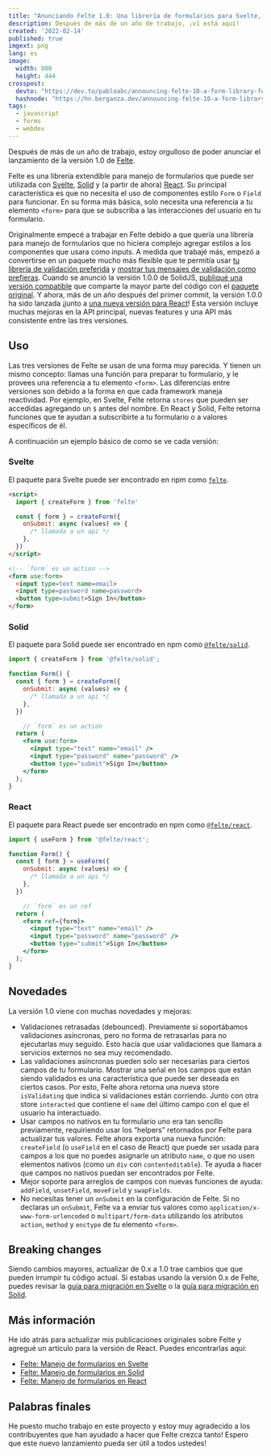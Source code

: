 ```yaml
---
title: "Anunciando Felte 1.0: Una librería de formularios para Svelte, Solid y React"
description: Después de más de un año de trabajo, ¡v1 está aquí!
created: '2022-02-14'
published: true
imgext: png
lang: es
image:
  width: 800
  height: 444
crosspost:
  devto: "https://dev.to/pabloabc/announcing-felte-10-a-form-library-for-svelte-solid-and-react-5ble"
  hashnode: "https://hn.berganza.dev/announcing-felte-10-a-form-library-for-svelte-solid-and-react"
tags:
  - javascript
  - forms
  - webdev
---
```


Después de más de un año de trabajo, estoy orgulloso de poder anunciar el lanzamiento de la versión 1.0 de [Felte](https://felte.dev).

Felte es una librería extendible para manejo de formularios que puede ser utilizada con  [Svelte](https://svelte.dev), [Solid](https://solidjs.com) y (a partir de ahora) [React](https://reactjs.org). Su principal característica es que no necesita el uso de componentes estilo `Form` o `Field` para funcionar. En su forma más básica, solo necesita una referencia a tu elemento `<form>` para que se subscriba a las interacciones del usuario en tu formulario.

Originalmente empecé a trabajar en Felte debido a que quería una librería para manejo de formularios que no hiciera complejo agregar estilos a los componentes que usara como inputs. A medida que trabajé más, empezó a convertirse en un paquete mucho más flexible que te permitía usar [tu librería de validación preferida](https://felte.dev/docs/svelte/validators) y [mostrar tus mensajes de validación como prefieras](https://felte.dev/docs/svelte/reporters). Cuando se anunció la versión 1.0.0 de SolidJS, [publiqué una versión compatible](https://www.npmjs.com/package/@felte/solid) que comparte la mayor parte del código con el [paquete original](https://www.npmjs.com/package/felte). Y ahora, más de un año después del primer commit, la versión 1.0.0 ha sido lanzada ¡junto a [una nueva versión para React](https://www.npmjs.com/package/@felte/react)! Esta versión incluye muchas mejoras en la API principal, nuevas features y una API más consistente entre las tres versiones.

## Uso
Las tres versiones de Felte se usan de una forma muy parecida. Y tienen un mismo concepto: llamas una función para preparar tu formulario, y le provees una referencia a tu elemento `<form>`. Las diferencias entre versiones son debido a la forma en que cada framework maneja reactividad. Por ejemplo, en Svelte, Felte retorna `stores` que pueden ser accedidas agregando un `$` antes del nombre. En React y Solid, Felte retorna funciones que te ayudan a subscribirte a tu formulario o a valores específicos de él.

A continuación un ejemplo básico de como se ve cada versión:

### Svelte
El paquete para Svelte puede ser encontrado en npm como [`felte`](https://www.npmjs.com/package/felte).

```html
<script>
  import { createForm } from 'felte'

  const { form } = createForm({
    onSubmit: async (values) => {
      /* llamada a un api */
    },
  })
</script>

<!-- `form` es un action -->
<form use:form>
  <input type=text name=email>
  <input type=password name=password>
  <button type=submit>Sign In</button>
</form>
```

### Solid
El paquete para Solid puede ser encontrado en npm como [`@felte/solid`](https://www.npmjs.com/package/@felte/solid).

```jsx
import { createForm } from '@felte/solid';

function Form() {
  const { form } = createForm({
    onSubmit: async (values) => {
      /* llamada a un api */
    },
  })

	// `form` es un action
  return (
    <form use:form>
      <input type="text" name="email" />
      <input type="password" name="password" />
      <button type="submit">Sign In</button>
    </form>
  );
}
```

### React
El paquete para React puede ser encontrado en npm como [`@felte/react`](https://www.npmjs.com/package/@felte/react).

```jsx
import { useForm } from '@felte/react';

function Form() {
  const { form } = useForm({
    onSubmit: async (values) => {
      /* llamada a un api */
    },
  })

	// `form` es un ref
  return (
    <form ref={form}>
      <input type="text" name="email" />
      <input type="password" name="password" />
      <button type="submit">Sign In</button>
    </form>
  );
}
```

## Novedades
La versión 1.0 viene con muchas novedades y mejoras:
* Validaciones retrasadas (debounced). Previamente si soportábamos validaciones asíncronas, pero no forma de retrasarlas para no ejecutarlas muy seguido. Esto hacía que usar validaciones que llamara a servicios externos no sea muy recomendado.
* Las validaciones asíncronas pueden solo ser necesarias para ciertos campos de tu formulario. Mostrar una señal en los campos que están siendo validados es una característica que puede ser deseada en ciertos casos. Por esto, Felte ahora retorna una nueva store `isValidating` que indica si validaciones están corriendo. Junto con otra store `interacted` que contiene el `name` del último campo con el que el usuario ha interactuado.
* Usar campos no nativos en tu formulario uno era tan sencillo previamente, requiriendo usar los “helpers” retornados por Felte para actualizar tus valores. Felte ahora exporta una nueva función: `createField` (o `useField` en el caso de React) que puede ser usada para campos a los que no puedes asignarle un atributo `name`, o que no usen elementos nativos (como un `div` con `contenteditable`). Te ayuda a hacer que campos no nativos puedan ser encontrados por Felte.
* Mejor soporte para arreglos de campos con nuevas funciones de ayuda: `addField`, `unsetField`, `moveField` y `swapFields`.
* No necesitas tener un `onSubmit` en la configuración de Felte. Si no declaras un `onSubmit`, Felte va a enviar tus valores como `application/x-www-form-urlencoded` o `multipart/form-data` utilizando los atributos `action`, `method` y `enctype` de tu elemento `<form>`.

## Breaking changes
Siendo cambios mayores, actualizar de 0.x a 1.0 trae cambios que que pueden irrumpir tu código actual. Si estabas usando la versión 0.x de Felte, puedes revisar la [guía para migración en Svelte](https://felte.dev/docs/svelte/migrating) o la [guía para migración en Solid](https://felte.dev/docs/solid/migrating).

## Más información
He ido atrás para actualizar mis publicaciones originales sobre Felte y agregué un artículo para la versión de React. Puedes encontrarlas aquí:

* [Felte: Manejo de formularios en Svelte](https://pablo.berganza.dev/es/blog/felte-an-extensible-form-library-svelte/)
* [Felte: Manejo de formularios en Solid](https://pablo.berganza.dev/es/blog/felte-an-extensible-form-library-solid/)
* [Felte: Manejo de formularios en React](https://pablo.berganza.dev/es/blog/felte-an-extensible-form-library-react/)

## Palabras finales
He puesto mucho trabajo en este proyecto y estoy muy agradecido a los contribuyentes que han ayudado a hacer que Felte crezca tanto! Espero que este nuevo lanzamiento pueda ser útil a todos ustedes!
